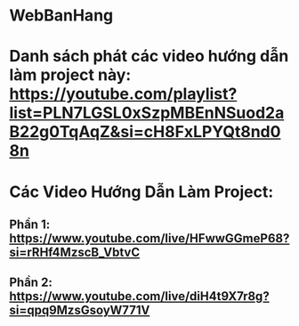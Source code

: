 # WebBanHang
# Danh sách phát các video hướng dẫn làm project này: https://youtube.com/playlist?list=PLN7LGSL0xSzpMBEnNSuod2aB22g0TqAqZ&si=cH8FxLPYQt8nd08n
# Các Video Hướng Dẫn Làm Project:
## Phần 1: https://www.youtube.com/live/HFwwGGmeP68?si=rRHf4MzscB_VbtvC
## Phần 2: https://www.youtube.com/live/diH4t9X7r8g?si=qpq9MzsGsoyW771V

